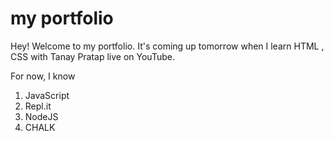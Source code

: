 # my portfolio

Hey! Welcome to my portfolio. It's coming up tomorrow when I learn HTML , CSS with Tanay Pratap live on YouTube.


For now, I know
1. JavaScript
1. Repl.it
1. NodeJS
1. CHALK